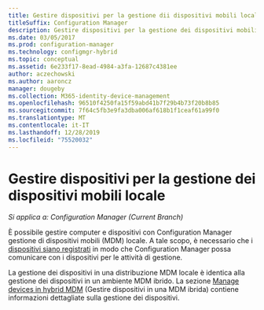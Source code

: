 ```yaml
---
title: Gestire dispositivi per la gestione dii dispositivi mobili locale
titleSuffix: Configuration Manager
description: Gestire dispositivi per la gestione dei dispositivi mobili locale con Configuration Manager.
ms.date: 03/05/2017
ms.prod: configuration-manager
ms.technology: configmgr-hybrid
ms.topic: conceptual
ms.assetid: 6e233f17-8ead-4984-a3fa-12687c4381ee
author: aczechowski
ms.author: aaroncz
manager: dougeby
ms.collection: M365-identity-device-management
ms.openlocfilehash: 96510f4250fa15f59abd41b7f29b4b73f20b8b85
ms.sourcegitcommit: 7f64c5fb3e9fa3dba006af618b1f1ceaf61a99f0
ms.translationtype: MT
ms.contentlocale: it-IT
ms.lasthandoff: 12/28/2019
ms.locfileid: "75520032"
---
```

# <a name="manage-devices-for-on-premises-mobile-device-management"></a>Gestire dispositivi per la gestione dei dispositivi mobili locale

*Si applica a: Configuration Manager (Current Branch)*

È possibile gestire computer e dispositivi con Configuration Manager gestione di dispositivi mobili (MDM) locale. A tale scopo, è necessario che i [dispositivi siano registrati](enroll-devices-on-premises-mdm.md) in modo che Configuration Manager possa comunicare con i dispositivi per le attività di gestione.

La gestione dei dispositivi in una distribuzione MDM locale è identica alla gestione dei dispositivi in un ambiente MDM ibrido. La sezione [Manage devices in hybrid MDM](wipe-lock-reset-devices.md) (Gestire dispositivi in una MDM ibrida) contiene informazioni dettagliate sulla gestione dei dispositivi.
